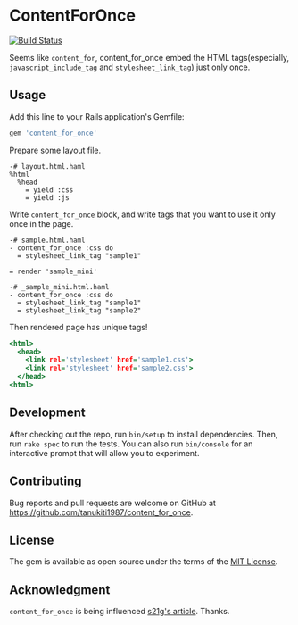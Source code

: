# ContentForOnce

[![Build Status](https://travis-ci.org/tanukiti1987/content_for_once.svg?branch=master)](https://travis-ci.org/tanukiti1987/content_for_once)

Seems like `content_for`, content_for_once embed the HTML tags(especially, `javascript_include_tag` and `stylesheet_link_tag`) just only once.

## Usage

Add this line to your Rails application's Gemfile:

```ruby
gem 'content_for_once'
```

Prepare some layout file.

```haml
-# layout.html.haml
%html
  %head
    = yield :css
    = yield :js
```

Write `content_for_once` block, and write tags that you want to use it only once in the page.

```
-# sample.html.haml
- content_for_once :css do
  = stylesheet_link_tag "sample1"

= render 'sample_mini'
```

```
-# _sample_mini.html.haml
- content_for_once :css do
  = stylesheet_link_tag "sample1"
  = stylesheet_link_tag "sample2"
```

Then rendered page has unique tags!

```sample.html
<html>
  <head>
    <link rel='stylesheet' href='sample1.css'>
    <link rel='stylesheet' href='sample2.css'>
  </head>
<html>
```

## Development

After checking out the repo, run `bin/setup` to install dependencies. Then, run `rake spec` to run the tests. You can also run `bin/console` for an interactive prompt that will allow you to experiment.

## Contributing

Bug reports and pull requests are welcome on GitHub at https://github.com/tanukiti1987/content_for_once.

## License

The gem is available as open source under the terms of the [MIT License](http://opensource.org/licenses/MIT).

## Acknowledgment

`content_for_once` is being influenced [s21g's article](http://blog.s21g.com/articles/203).
Thanks.
